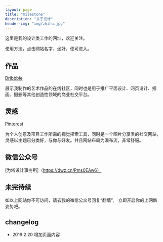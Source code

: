 ```yaml
---
layout: page
title: "milestone"
description: "关于设计"
header-img: "img/zhihu.jpg"
---
```


这里是我的设计类工作的网址，欢迎关注。

使用方法，点击网站名字、坐好，便可进入。

## 作品

[Dribbble](https://dribbble.com/XIAHIBB)

展示我制作的艺术作品的在线社区，同时也是用于推广平面设计、网页设计、插画、摄影等其他创造性领域的商业社交平台。

## 灵感

[Pinterest](https://www.pinterest.com/xiahibb/)

为个人创意及项目工作所需的视觉探索工具，同时是一个图片分享类的社交网站，灵感以主题已分类好，与你与好友。并且网站布局为瀑布流，非常舒服。

## 微信公众号

[为塔设计事务所]（https://dwz.cn/Pms0EAw6）


## 未完待续

如以上网站你不可访问，请去我的微信公众号回复“翻墙”， 立即开启你的上网新姿势吧。


## changelog

- 2019.2.20 增加页面内容







